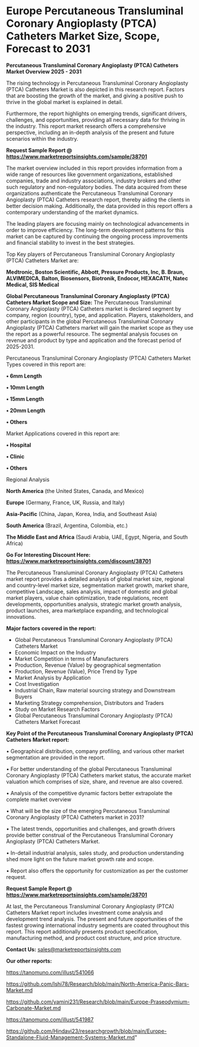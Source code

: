 # Europe Percutaneous Transluminal Coronary Angioplasty (PTCA) Catheters Market Size, Scope, Forecast to 2031

<Strong> Percutaneous Transluminal Coronary Angioplasty (PTCA) Catheters Market Overview 2025 - 2031</strong>

The rising technology in Percutaneous Transluminal Coronary Angioplasty (PTCA) Catheters Market is also depicted in this research report. Factors that are boosting the growth of the market, and giving a positive push to thrive in the global market is explained in detail.

Furthermore, the report highlights on emerging trends, significant drivers, challenges, and opportunities, providing all necessary data for thriving in the industry. This report market research offers a comprehensive perspective, including an in-depth analysis of the present and future scenarios within the industry.

<strong>Request Sample Report @ <a href=https://www.marketreportsinsights.com/sample/38701>https://www.marketreportsinsights.com/sample/38701</a></strong>

The market overview included in this report provides information from a wide range of resources like government organizations, established companies, trade and industry associations, industry brokers and other such regulatory and non-regulatory bodies. The data acquired from these organizations authenticate the Percutaneous Transluminal Coronary Angioplasty (PTCA) Catheters research report, thereby aiding the clients in better decision making. Additionally, the data provided in this report offers a contemporary understanding of the market dynamics.

The leading players are focusing mainly on technological advancements in order to improve efficiency. The long-term development patterns for this market can be captured by continuing the ongoing process improvements and financial stability to invest in the best strategies.

Top Key players of Percutaneous Transluminal Coronary Angioplasty (PTCA) Catheters Market are:

<strong>Medtronic, Boston Scientific, Abbott, Pressure Products, Inc, B. Braun, ALVIMEDICA, Balton, Biosensors, Biotronik, Endocor, HEXACATH, Natec Medical, SIS Medical</strong>

<strong><b>Global Percutaneous Transluminal Coronary Angioplasty (PTCA) Catheters Market Scope and Size:</b></strong>
The Percutaneous Transluminal Coronary Angioplasty (PTCA) Catheters market is declared segment by company, region (country), type, and application. Players, stakeholders, and other participants in the global Percutaneous Transluminal Coronary Angioplasty (PTCA) Catheters market will gain the market scope as they use the report as a powerful resource. The segmental analysis focuses on revenue and product by type and application and the forecast period of 2025-2031.

Percutaneous Transluminal Coronary Angioplasty (PTCA) Catheters Market Types covered in this report are:

<strong>•  6mm Length

•  10mm Length

•  15mm Length

•  20mm Length

•  Others</strong>

Market Applications covered in this report are:

<strong>•  Hospital

•  Clinic

•  Others</strong> 

Regional Analysis

<strong>North America</strong> (the United States, Canada, and Mexico)

<strong>Europe</strong> (Germany, France, UK, Russia, and Italy)

<strong>Asia-Pacific</strong> (China, Japan, Korea, India, and Southeast Asia)

<strong>South America</strong> (Brazil, Argentina, Colombia, etc.)

<strong>The Middle East and Africa</strong> (Saudi Arabia, UAE, Egypt, Nigeria, and South Africa)

<strong>Go For Interesting Discount Here: <a href=https://www.marketreportsinsights.com/discount/38701>https://www.marketreportsinsights.com/discount/38701</a></strong>

The Percutaneous Transluminal Coronary Angioplasty (PTCA) Catheters market report provides a detailed analysis of global market size, regional and country-level market size, segmentation market growth, market share, competitive Landscape, sales analysis, impact of domestic and global market players, value chain optimization, trade regulations, recent developments, opportunities analysis, strategic market growth analysis, product launches, area marketplace expanding, and technological innovations.

<strong><b>Major factors covered in the report:</b></strong>
<ul>
  <li>Global Percutaneous Transluminal Coronary Angioplasty (PTCA) Catheters Market </li>
  <li>Economic Impact on the Industry</li>
  <li>Market Competition in terms of Manufacturers</li>
  <li>Production, Revenue (Value) by geographical segmentation</li>
  <li>Production, Revenue (Value), Price Trend by Type</li>
  <li>Market Analysis by Application</li>
  <li>Cost Investigation</li>
  <li>Industrial Chain, Raw material sourcing strategy and Downstream Buyers</li>
  <li>Marketing Strategy comprehension, Distributors and Traders</li>
  <li>Study on Market Research Factors</li>
  <li>Global Percutaneous Transluminal Coronary Angioplasty (PTCA) Catheters Market Forecast</li>
</ul>

<strong><b>Key Point of the Percutaneous Transluminal Coronary Angioplasty (PTCA) Catheters Market report:</b></strong>

• Geographical distribution, company profiling, and various other market segmentation are provided in the report.

• For better understanding of the global Percutaneous Transluminal Coronary Angioplasty (PTCA) Catheters market status, the accurate market valuation which comprises of size, share, and revenue are also covered.

• Analysis of the competitive dynamic factors better extrapolate the complete market overview

• What will be the size of the emerging Percutaneous Transluminal Coronary Angioplasty (PTCA) Catheters market in 2031?

• The latest trends, opportunities and challenges, and growth drivers provide better construal of the Percutaneous Transluminal Coronary Angioplasty (PTCA) Catheters Market.

• In-detail industrial analysis, sales study, and production understanding shed more light on the future market growth rate and scope.

• Report also offers the opportunity for customization as per the customer request.

<strong>Request Sample Report @ <a href=https://www.marketreportsinsights.com/sample/38701>https://www.marketreportsinsights.com/sample/38701</a></strong>

At last, the Percutaneous Transluminal Coronary Angioplasty (PTCA) Catheters Market report includes investment come analysis and development trend analysis. The present and future opportunities of the fastest growing international industry segments are coated throughout this report. This report additionally presents product specification, manufacturing method, and product cost structure, and price structure.

<strong>Contact Us:</strong>
sales@marketreportsinsights.com

<strong>Our other reports:</strong>

<a href=https://tanomuno.com/illust/541066>https://tanomuno.com/illust/541066</a>

<a href=https://github.com/Ishi78/Research/blob/main/North-America-Panic-Bars-Market.md>https://github.com/Ishi78/Research/blob/main/North-America-Panic-Bars-Market.md</a>

<a href=https://github.com/yamini231/Research/blob/main/Europe-Praseodymium-Carbonate-Market.md>https://github.com/yamini231/Research/blob/main/Europe-Praseodymium-Carbonate-Market.md</a>

<a href=https://tanomuno.com/illust/541987>https://tanomuno.com/illust/541987</a>

<a href=https://github.com/Hindavi23/researchgrowth/blob/main/Europe-Standalone-Fluid-Management-Systems-Market.md>https://github.com/Hindavi23/researchgrowth/blob/main/Europe-Standalone-Fluid-Management-Systems-Market.md</a>"
